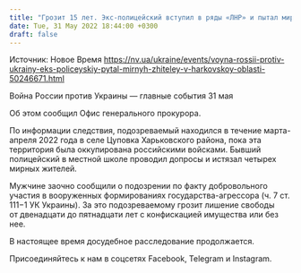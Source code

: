 ```yaml
---
title: "Грозит 15 лет. Экс-полицейский вступил в ряды «ЛНР» и пытал мирных жителей в Харьковской области"
date: Tue, 31 May 2022 18:44:00 +0300
draft: false
---
```

Источник: Новое Время https://nv.ua/ukraine/events/voyna-rossii-protiv-ukrainy-eks-policeyskiy-pytal-mirnyh-zhiteley-v-harkovskoy-oblasti-50246671.html


Война России против Украины — главные события 31 мая

 Об этом сообщил Офис генерального прокурора.

По информации следствия, подозреваемый находился в течение марта-апреля 2022 года в селе Цуповка Харьковского района, пока эта территория была оккупирована российскими войсками. Бывший полицейский в местной школе проводил допросы и истязал четырех мирных жителей.

Мужчине заочно сообщили о подозрении по факту добровольного участия в вооруженных формированиях государства-агрессора (ч. 7 ст. 111−1 УК Украины). За это подозреваемому грозит лишение свободы от двенадцати до пятнадцати лет с конфискацией имущества или без нее.

В настоящее время досудебное расследование продолжается.

Присоединяйтесь к нам в соцсетях Facebook, Telegram и Instagram.
